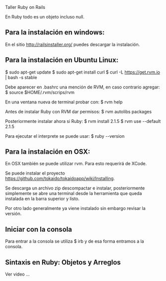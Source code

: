 
Taller Ruby on Rails

En Ruby todo es un objeto incluso null.


Para la instalación en windows:
-------------------------------
En el sitio http://railsinstaller.org/ puedes descargar la instalación.


Para la instalación en Ubuntu Linux:
------------------------------------
$ sudo apt-get update
$ sudo apt-get install curl
$ curl -L https://get.rvm.io | bash -s stable

Debe aparecer en .bashrc una mención de RVM, en caso contrario agregar:
$ source $HOME/.rvm/scrips/rvm

En una ventana nueva de terminal probar con:
$ rvm help

Antes de instalar Ruby con RVM dar permisos:
$ rvm autolibs packages

Posteriormente instalar ahora si Ruby:
$ rvm install 2.1.5
$ rvm use --default 2.1.5

Para ejecutar el interprete se puede usar:
$ ruby --version


Para la instalación en OSX:
---------------------------
En OSX también se puede utilizar rvm. Para esto requerirá de XCode.

Se puede instalar el proyecto https://github.com/tokaido/tokaidoapp/wiki/Installing.

Se descarga un archivo zip descompactar e instalar, posteriormente simplemente
se abre una terminal desde la herramienta que queda instalada en la barra superior
y listo.

Por otro lado generalmente ya viene instalado sin embargo revisar la versión.


Iniciar con la consola
----------------------

Para entrar a la consola se utiliza $ irb y de esa forma entramos a la consola.


Sintaxis en Ruby: Objetos y Arreglos
------------------------------------

Ver video ...





